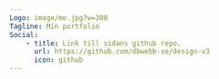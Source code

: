 ```yaml
---
Logo: image/me.jpg?w=300
Tagline: Min portfolio
Social:
    - title: Link till sidans github repo.
      url: https://github.com/dbwebb-se/design-v3
      icon: github
---
```

